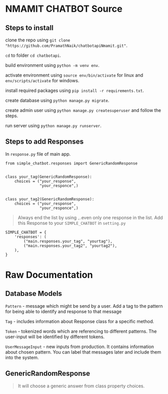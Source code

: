 # NMAMIT CHATBOT Source
## Steps to install
clone the repo using ```git clone "https://github.com/PramathNaik/chatbotapiNmamit.git"```.

```cd``` to folder ```cd chatbotapi```.

build environment using ```python -m venv env```.

activate environment using ```source env/bin/activate``` for linux and ```env/scripts/activate``` for windows.

install required packages using ```pip install -r requirements.txt```.

create database using ```python manage.py migrate```.

create admin user using ```python manage.py createsuperuser``` and follow the steps.

run server using ```python manage.py runserver```.


## Steps to add Responses
In ```response.py``` file of main app.
```
from simple_chatbot.responses import GenericRandomResponse


class your_tag(GenericRandomResponse):
    choices = ("your_response",
               "your_responce",)


class your_tag2(GenericRandomResponse):
    choices = ("your_response",
               "your_responce",)
```               
> Always end the list by using ```,```.even only one response in the list.
Add this Response to your ```SIMPLE_CHATBOT``` in ```setting.py```

```
SIMPLE_CHATBOT = {
    'responses': (
        ("main.responses.your_tag", "yourtag"),
        ("main.responses.your_tag2", "yourtag2"),
    ),
}
```
# Raw Documentation

## Database Models

```Pattern``` - message which might be send by a user. Add a tag to the pattern for being able to identify and response to that message

```Tag``` - includes information about Response class for a specific method.

```Token``` - tokenized words which are referencing to different patterns. The user-input will be identified by different tokens.

```UserMessageInput``` - new inputs from production. It contains information about chosen pattern. You can label that messages later and include them into the system.

## GenericRandomResponse
> It will choose a generic answer from class property choices.

